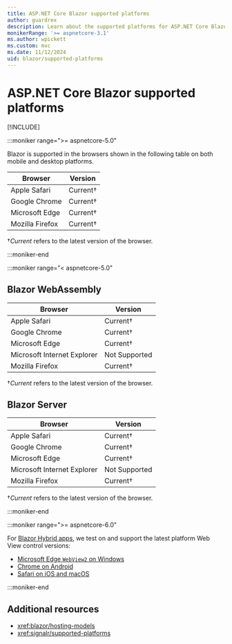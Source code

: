 ```yaml
---
title: ASP.NET Core Blazor supported platforms
author: guardrex
description: Learn about the supported platforms for ASP.NET Core Blazor.
monikerRange: '>= aspnetcore-3.1'
ms.author: wpickett
ms.custom: mvc
ms.date: 11/12/2024
uid: blazor/supported-platforms
---
```

# ASP.NET Core Blazor supported platforms

[!INCLUDE[](~/includes/not-latest-version.md)]

:::moniker range=">= aspnetcore-5.0"

Blazor is supported in the browsers shown in the following table on both mobile and desktop platforms.

| Browser         | Version         |
| --------------- | --------------- |
| Apple Safari    | Current&dagger; |
| Google Chrome   | Current&dagger; |
| Microsoft Edge  | Current&dagger; |
| Mozilla Firefox | Current&dagger; |

&dagger;*Current* refers to the latest version of the browser.

:::moniker-end

:::moniker range="< aspnetcore-5.0"

## Blazor WebAssembly

| Browser                     | Version         |
| --------------------------- | --------------- |
| Apple Safari                | Current&dagger; |
| Google Chrome               | Current&dagger; |
| Microsoft Edge              | Current&dagger; |
| Microsoft Internet Explorer | Not Supported   |
| Mozilla Firefox             | Current&dagger; |

&dagger;*Current* refers to the latest version of the browser.

## Blazor Server

| Browser                     | Version         |
| --------------------------- | --------------- |
| Apple Safari                | Current&dagger; |
| Google Chrome               | Current&dagger; |
| Microsoft Edge              | Current&dagger; |
| Microsoft Internet Explorer | Not Supported   |
| Mozilla Firefox             | Current&dagger; |

&dagger;*Current* refers to the latest version of the browser.

:::moniker-end

:::moniker range=">= aspnetcore-6.0"

For [Blazor Hybrid apps](xref:blazor/hybrid/index), we test on and support the latest platform Web View control versions:

* [Microsoft Edge `WebView2` on Windows](/microsoft-edge/webview2/)
* [Chrome on Android](https://play.google.com/store/apps/details?id=com.android.chrome)
* [Safari on iOS and macOS](https://www.apple.com/safari/)

:::moniker-end

## Additional resources

* <xref:blazor/hosting-models>
* <xref:signalr/supported-platforms>
